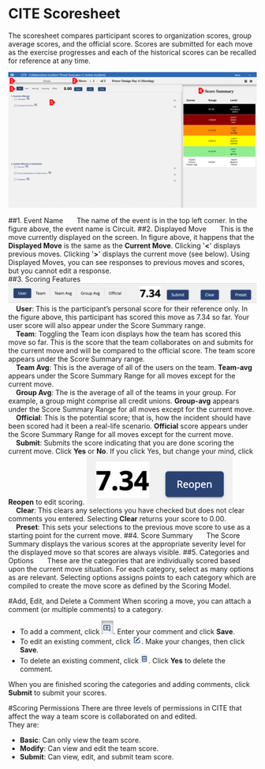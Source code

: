# CITE Scoresheet

The scoresheet compares participant scores to organization scores, group average scores, and the official score. Scores are submitted for each move as the exercise progresses and each of the historical scores can be recalled for reference at any time.

![CITE Scoresheet](../../assets/img/cite-scoresheet.png)

##1. Event Name
&nbsp;&nbsp;&nbsp;&nbsp;&nbsp;&nbsp;The name of the event is in the top left corner. In the figure above, the event name is Circuit.
##2. Displayed Move
&nbsp;&nbsp;&nbsp;&nbsp;&nbsp;&nbsp;This is the move currently displayed on the screen. In figure above, it happens that the **Displayed Move** is the same as the **Current Move**. Clicking '**<**' displays previous moves. Clicking '**>**' displays the current move (see below). Using Displayed Moves, you can see responses to previous moves and scores, but you cannot edit a response.<br>
##3. Scoring Features
![CITE Scores](../../assets/img/cite-scores.png)<br>
&nbsp;&nbsp;&nbsp;&nbsp;**User**: This is the participant’s personal score for their reference only. In the figure above, this participant has scored this move as 7.34 so far. Your user score will also appear under the Score Summary range.<br>
&nbsp;&nbsp;&nbsp;&nbsp;**Team**: Toggling the Team icon displays how the team has scored this move so far. This is the score that the team collaborates on and submits for the current move and will be compared to the official score. The team score appears under the Score Summary range.<br>
&nbsp;&nbsp;&nbsp;&nbsp;**Team Avg**: This is the average of all of the users on the team. **Team-avg** appears under the Score Summary Range for all moves except for the current move.<br>
&nbsp;&nbsp;&nbsp;&nbsp;**Group Avg**: The is the average of all of the teams in your group. For example, a group might comprise all credit unions. **Group-avg** appears under the Score Summary Range for all moves except for the current move.<br>
&nbsp;&nbsp;&nbsp;&nbsp;**Official**: This is the potential score; that is, how the incident should have been scored had it been a real-life scenario. **Official** score appears under the Score Summary Range for all moves except for the current move.<br>
&nbsp;&nbsp;&nbsp;&nbsp;**Submit**: Submits the score indicating that you are done scoring the current move. Click **Yes** or **No**. If you click Yes, but change your mind, click **Reopen** to edit scoring.
    ![CITE Reopen](../../assets/img/cite-reopen.png)<br>
&nbsp;&nbsp;&nbsp;&nbsp;**Clear**: This clears any selections you have checked but does not clear comments you entered. Selecting **Clear** returns your score to 0.00.<br>
&nbsp;&nbsp;&nbsp;&nbsp;**Preset**: This sets your selections to the previous move score to use as a starting point for the current move.
##4. Score Summary
&nbsp;&nbsp;&nbsp;&nbsp;&nbsp;&nbsp;The Score Summary displays the various scores at the appropriate severity level for the displayed move so that scores are always visible.
##5. Categories and Options
&nbsp;&nbsp;&nbsp;&nbsp;&nbsp;&nbsp;These are the categories that are individually scored based upon the current move situation. For each category, select as many options as are relevant. Selecting options assigns points to each category which are compiled to create the move score as defined by the Scoring Model.


#Add, Edit, and Delete a Comment
When scoring a move, you can attach a comment (or multiple comments) to a category.

- To add a comment, click ![CITE Add Comment](../../assets/img/cite-add-comment.png). Enter your comment and click **Save**.
- To edit an existing comment, click ![CITE Edit Comment](../../assets/img/cite-edit-comment.png).  Make your changes, then click **Save**.
- To delete an existing comment, click ![CITE Delete Comment](../../assets/img/cite-delete-comment.png). Click **Yes** to delete the comment.
  
When you are finished scoring the categories and adding comments, click **Submit** to submit your scores.


#Scoring Permissions
There are three levels of permissions in CITE that affect the way a team score is collaborated on and edited.<br>
They are:

- **Basic**: Can only view the team score.
- **Modify**: Can view and edit the team score.
- **Submit**: Can view, edit, and submit team score.
